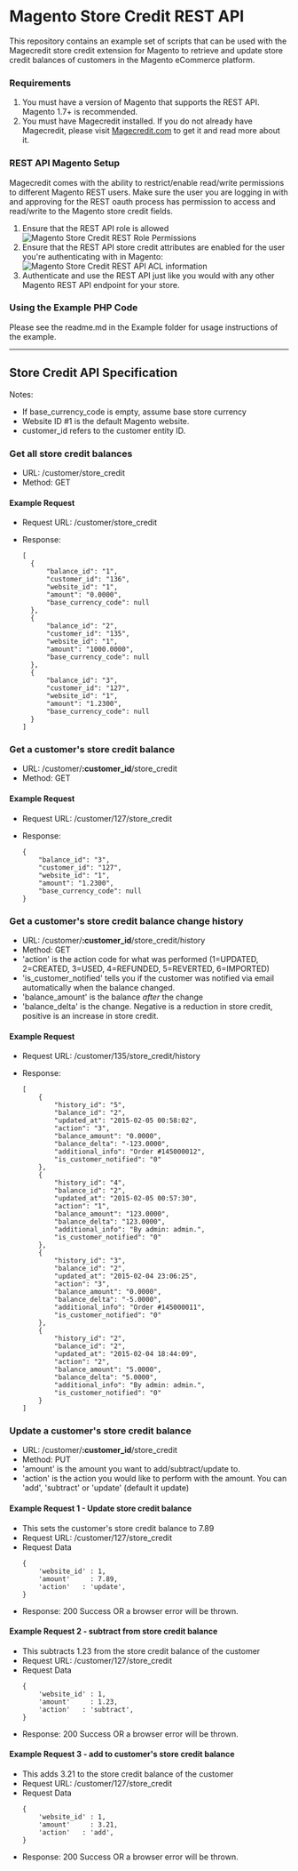 # Magento Store Credit REST API
This repository contains an example set of scripts that can be used with the Magecredit store credit extension for Magento to retrieve and update store credit balances of customers in the Magento eCommerce platform. 

### Requirements
1. You must have a version of Magento that supports the REST API. Magento 1.7+ is recommended.
2. You must have Magecredit installed.
   If you do not already have Magecredit, please visit [Magecredit.com](http://www.magecredit.com) to get it and read more about it.

### REST API Magento Setup
Magecredit comes with the ability to restrict/enable read/write permissions to
different Magento REST users. Make sure the user you are logging in with and approving for the REST oauth process has permission to access and read/write to the Magento store credit fields.

1. Ensure that the REST API role is allowed
![Magento Store Credit REST Role Permissions](http://monosnap.com/image/MXV2Z4w14fxZpsFkSTNBnvNvyWe8Y9.png)
2. Ensure that the REST API store credit attributes are enabled for the user you're authenticating with in Magento:
![Magento Store Credit REST API ACL information](http://monosnap.com/image/EtZJnkgroo8EPrd4oOPnQo7KofVM7k.png)
3. Authenticate and use the REST API just like you would with any other Magento REST API endpoint for your store.

### Using the Example PHP Code
Please see the readme.md in the Example folder for usage instructions of the example.


-----

## Store Credit API Specification

Notes:
* If base_currency_code is empty, assume base store currency
* Website ID #1 is the default Magento website.
* customer_id refers to the customer entity ID.

### Get all store credit balances
* URL: /customer/store_credit
* Method: GET

#### Example Request
* Request URL: /customer/store_credit
* Response: 
  
  ```
  [
    {
        "balance_id": "1",
        "customer_id": "136",
        "website_id": "1",
        "amount": "0.0000",
        "base_currency_code": null
    },
    {
        "balance_id": "2",
        "customer_id": "135",
        "website_id": "1",
        "amount": "1000.0000",
        "base_currency_code": null
    },
    {
        "balance_id": "3",
        "customer_id": "127",
        "website_id": "1",
        "amount": "1.2300",
        "base_currency_code": null
    }
  ]
  ```

### Get a customer's store credit balance
* URL: /customer/**:customer_id**/store_credit
* Method: GET

#### Example Request
* Request URL: /customer/127/store_credit
* Response:

    ```
    {
        "balance_id": "3",
        "customer_id": "127",
        "website_id": "1",
        "amount": "1.2300",
        "base_currency_code": null
    }
    ```

### Get a customer's store credit balance change history
* URL: /customer/**:customer_id**/store_credit/history
* Method: GET
* 'action' is the action code for what was performed (1=UPDATED, 2=CREATED, 3=USED, 4=REFUNDED, 5=REVERTED, 6=IMPORTED)
* 'is_customer_notified' tells you if the customer was notified via email automatically when the balance changed.
* 'balance_amount' is the balance *after* the change
* 'balance_delta' is the change. Negative is a reduction in store credit, positive is an increase in store credit.

#### Example Request
* Request URL: /customer/135/store_credit/history
* Response: 

    ```
    [
        {
            "history_id": "5",
            "balance_id": "2",
            "updated_at": "2015-02-05 00:58:02",
            "action": "3",
            "balance_amount": "0.0000",
            "balance_delta": "-123.0000",
            "additional_info": "Order #145000012",
            "is_customer_notified": "0"
        },
        {
            "history_id": "4",
            "balance_id": "2",
            "updated_at": "2015-02-05 00:57:30",
            "action": "1",
            "balance_amount": "123.0000",
            "balance_delta": "123.0000",
            "additional_info": "By admin: admin.",
            "is_customer_notified": "0"
        },
        {
            "history_id": "3",
            "balance_id": "2",
            "updated_at": "2015-02-04 23:06:25",
            "action": "3",
            "balance_amount": "0.0000",
            "balance_delta": "-5.0000",
            "additional_info": "Order #145000011",
            "is_customer_notified": "0"
        },
        {
            "history_id": "2",
            "balance_id": "2",
            "updated_at": "2015-02-04 18:44:09",
            "action": "2",
            "balance_amount": "5.0000",
            "balance_delta": "5.0000",
            "additional_info": "By admin: admin.",
            "is_customer_notified": "0"
        }
    ]
    ```

### Update a customer's store credit balance
* URL: /customer/**:customer_id**/store_credit
* Method: PUT
* 'amount' is the amount you want to add/subtract/update to.
* 'action' is the action you would like to perform with the amount. You can 'add', 'subtract' or 'update' (default it update)

#### Example Request 1 - Update store credit balance
  * This sets the customer's store credit balance to 7.89
  * Request URL: /customer/127/store_credit
  * Request Data 
    ```
    {
        'website_id' : 1,       
        'amount'     : 7.89,    
        'action'   : 'update',
    }
    ```
  * Response: 200 Success OR a browser error will be thrown.

#### Example Request 2 - subtract from store credit balance
  * This subtracts 1.23 from the store credit balance of the customer
  * Request URL: /customer/127/store_credit
  * Request Data 
    ```
    {
        'website_id' : 1,       
        'amount'     : 1.23,    
        'action'   : 'subtract',
    }
    ```
  * Response: 200 Success OR a browser error will be thrown.

#### Example Request 3 - add to customer's store credit balance
  * This adds 3.21 to the store credit balance of the customer
  * Request URL: /customer/127/store_credit
  * Request Data 
    ```
    {
        'website_id' : 1,       
        'amount'     : 3.21,    
        'action'   : 'add',
    }
    ```
  * Response: 200 Success OR a browser error will be thrown.

